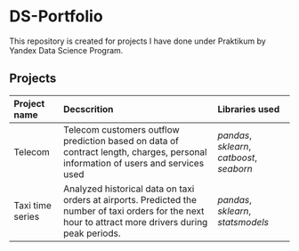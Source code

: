 # DS-Portfolio

This repository is created for projects I have done under Praktikum by Yandex Data Science Program.

## Projects

| Project name | Decscrition | Libraries used | 
| :---------------------- | :---------------------- | :---------------------- |
| Telecom | Telecom customers outflow prediction based on data of contract length, charges, personal information of users and services used| *pandas*, *sklearn*, *catboost*, *seaborn* |
| Taxi time series | Analyzed historical data on taxi orders at airports. Predicted the number of taxi orders for the next hour to attract more drivers during peak periods.| *pandas*, *sklearn*, *statsmodels* |

